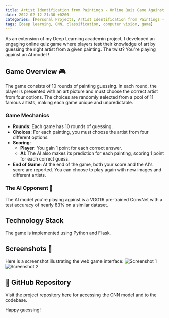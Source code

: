 ```yaml
---
title: Artist Identification from Paintings - Online Quiz Game Against an AI
date: 2022-02-12 21:30 +0200
categories: [Personal Projects, Artist Identification from Paintings - Online Quiz Game Against an AI]
tags: [deep learning, CNN, classification, computer vision, game]
---
```

As an extension of my Deep Learning academin project, I developed an engaging online quiz game where players test their knowledge of art by guessing the right artist from a given painting. The twist? You're playing against an AI model !

## Game Overview 🎮
The game consists of 10 rounds of painting guessing. In each round, the player is presented with an art picture and must choose the correct artist from four options. The choices are randomly selected from a pool of 11 famous artists, making each game unique and unpredictable.

### Game Mechanics
- **Rounds**: Each game has 10 rounds of guessing.
- **Choices**: For each painting, you must choose the artist from four different options.
- **Scoring**:
  - **Player**: You gain 1 point for each correct answer.
  - **AI**: The AI also makes its prediction for each painting, scoring 1 point for each correct guess.
- **End of Game**: At the end of the game, both your score and the AI's score are reported. You can choose to play again with new images and different artists.

### The AI Opponent 🤖

The AI model you're playing against is a VGG16 pre-trained ConvNet with a test accuracy of nearly 83% on a similar dataset. 

## Technology Stack
The game is implemented using Python and Flask.

## Screenshots 📸
Here is a screenshot illustrating the web game interface:
![Screenshot 1](https://user-images.githubusercontent.com/55366018/219872599-1597362a-611f-4ac4-94aa-77690d8e9eb3.png)
![Screenshot 2](https://user-images.githubusercontent.com/55366018/219872603-5b0c1fff-5f18-44a2-85be-9ee99e8fba95.png)

## 🔗 GitHub Repository
Visit the project repository [here](https://github.com/TommyTheHuman/CIDL-ArtistClassification) for accessing the CNN model and to the codebase.

Happy guessing!